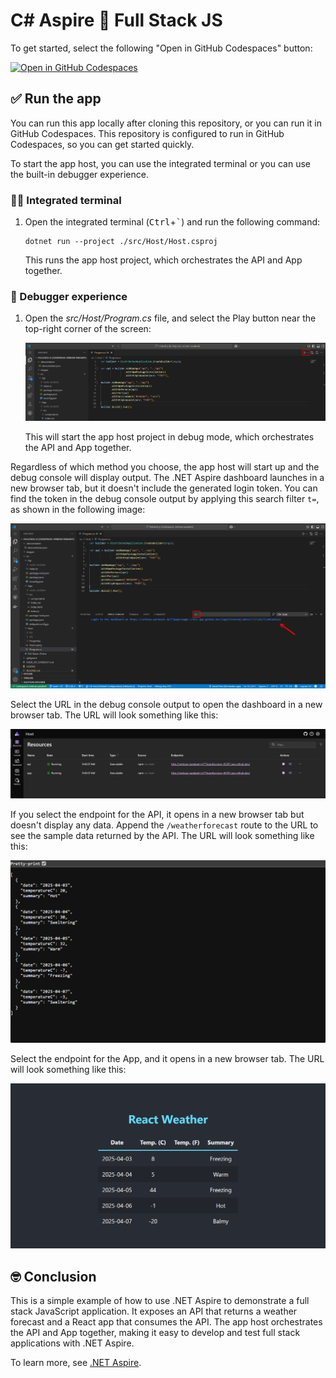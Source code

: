 # C# Aspire 💜 Full Stack JS

To get started, select the following "Open in GitHub Codespaces" button:

[![Open in GitHub Codespaces](https://github.com/codespaces/badge.svg)](https://codespaces.new/IEvangelist/fullstack-js)

## ✅ Run the app

You can run this app locally after cloning this repository, or you can run it in GitHub Codespaces. This repository is configured to run in GitHub Codespaces, so you can get started quickly.

To start the app host, you can use the integrated terminal or you can use the built-in debugger experience.

### 🧑‍💻 Integrated terminal

1. Open the integrated terminal (<kbd>Ctrl</kbd>+<kbd>`</kbd>) and run the following command:

   ```dotnetcli
   dotnet run --project ./src/Host/Host.csproj
   ```

   This runs the app host project, which orchestrates the API and App together.

### 🐛 Debugger experience

1. Open the _src/Host/Program.cs_ file, and select the Play button near the top-right corner of the screen:

   ![Play button](images/debugger-ux.png)

    This will start the app host project in debug mode, which orchestrates the API and App together.

Regardless of which method you choose, the app host will start up and the debug console will display output. The .NET Aspire dashboard launches in a new browser tab, but it doesn't include the generated login token. You can find the token in the debug console output by applying this search filter `t=`, as shown in the following image:

![Token in debug console](images/login-token.png)

Select the URL in the debug console output to open the dashboard in a new browser tab. The URL will look something like this:

![.NET Aspire dashboard](images/aspire-dashboard.png)

If you select the endpoint for the API, it opens in a new browser tab but doesn't display any data. Append the `/weatherforecast` route to the URL to see the sample data returned by the API. The URL will look something like this:

![Weather forecast JSON](images/forecast-json.png)

Select the endpoint for the App, and it opens in a new browser tab. The URL will look something like this:

![React weather app](images/react-weather.png)

## 🤓 Conclusion

This is a simple example of how to use .NET Aspire to demonstrate a full stack JavaScript application. It exposes an API that returns a weather forecast and a React app that consumes the API. The app host orchestrates the API and App together, making it easy to develop and test full stack applications with .NET Aspire.

To learn more, see [.NET Aspire](https://learn.microsoft.com/dotnet/aspire/).
